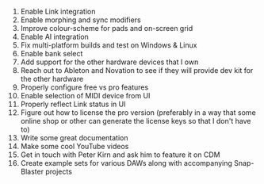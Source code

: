 
1. Enable Link integration
2. Enable morphing and sync modifiers
3. Improve colour-scheme for pads and on-screen grid
4. Enable AI integration
5. Fix multi-platform builds and test on Windows & Linux
6. Enable bank select
7. Add support for the other hardware devices that I own
8. Reach out to Ableton and Novation to see if they will provide dev kit for the other hardware
9. Properly configure free vs pro features
10. Enable selection of MIDI device from UI
11. Properly reflect Link status in UI
12. Figure out how to license the pro version (preferably in a way that some online shop or other can generate the license keys so that I don't have to)
13. Write some great documentation
14. Make some cool YouTube videos
15. Get in touch with Peter Kirn and ask him to feature it on CDM
16. Create example sets for various DAWs along with accompanying Snap-Blaster projects
